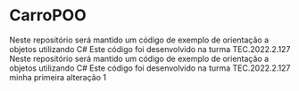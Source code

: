 # CarroPOO
Neste repositório será mantido um código de exemplo de orientação a objetos utilizando C# Este código foi desenvolvido na turma TEC.2022.2.127  
Neste repositório será mantido um código de exemplo de orientação a objetos utilizando C# Este código foi desenvolvido na turma TEC.2022.2.127
minha primeira alteração  1
